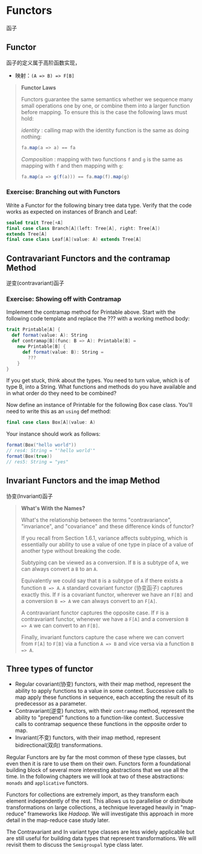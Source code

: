 # Functors

函子

## Functor

函子的定义属于高阶函数实现，

- 映射：`(A => B) => F[B]`

> **Functor Laws**
>
> Functors guarantee the same semantics whether we sequence many small operations one by one, or
> combine them into a larger function before mapping. To ensure this is the case the following laws
> must hold:
>
> _identity_ : calling map with the identity function is the same as doing nothing:
>
> ```scala
> fa.map(a => a) == fa
> ```
>
> _Composition_ : mapping with two functions `f` and `g` is the same as mapping with `f` and then
> mapping with `g`:
>
> ```scala
> fa.map(a => g(f(a))) == fa.map(f).map(g)
> ```
>

### Exercise: Branching out with Functors

Write a Functor for the following binary tree data type. Verify that the code
works as expected on instances of Branch and Leaf:

```scala
sealed trait Tree[+A]
final case class Branch[A](left: Tree[A], right: Tree[A])
extends Tree[A]
final case class Leaf[A](value: A) extends Tree[A]
```

## Contravariant Functors and the contramap Method

逆变(contravariant)函子

### Exercise: Showing off with Contramap

Implement the contramap method for Printable above. Start with the following code template and
replace the ??? with a working method body:

```scala
trait Printable[A] {
  def format(value: A): String
  def contramap[B](func: B => A): Printable[B] =
    new Printable[B] {
      def format(value: B): String =
        ???
    }
}
```

If you get stuck, think about the types. You need to turn value, which is of type B, into a String.
What functions and methods do you have available and in what order do they need to be combined?

Now define an instance of Printable for the following Box case class. You'll need to write this as
an `using` def method:

```scala
final case class Box[A](value: A)
```

Your instance should work as follows:

```scala
format(Box("hello world"))
// res4: String = "'hello world'"
format(Box(true))
// res5: String = "yes"
```

## Invariant Functors and the imap Method

协变(Invariant)函子

> **What's With the Names?**
>
> What's the relationship between the terms "contravariance", "invariance", and "covariance" and
> these difference kinds of functor?
>
> If you recall from Section 1.6.1, variance affects subtyping, which is essentially our ability to
> use a value of one type in place of a value of another type without breaking the code.
>
> Subtyping can be viewed as a conversion. If `B` is a subtype of `A`, we can always convert a `B`
> to an `A`.
>
> Equivalently we could say that `B` is a subtype of `A` if there exists a function `B => A`. `A`
> standard covariant functor (协变函子) captures exactly this. If `F` is a covariant functor, wherever
> we have an `F[B]` and a conversion `B => A` we can always convert to an `F[A]`.
>
> A contravariant functor captures the opposite case. If `F` is a contravariant functor, whenever we
> have a `F[A]` and a conversion `B => A` we can convert to an `F[B]`.
>
> Finally, invariant functors capture the case where we can convert from `F[A]` to `F[B]` via a
> function `A => B` and vice versa via a function `B => A`.
>

## Three types of functor

- Regular covariant(协变) functors, with their map method, represent the ability to apply functions
  to a value in some context. Successive calls to map apply these functions in sequence, each
  accepting the result of its predecessor as a parameter.
- Contravariant(逆变) functors, with their `contramap` method, represent the ability to "prepend"
  functions to a function-like context. Successive calls to contramap sequence these functions in
  the opposite order to map.
- Invariant(不变) functors, with their imap method, represent bidirectional(双向) transformations.

Regular Functors are by far the most common of these type classes, but even then it is rare to use
them on their own. Functors form a foundational building block of several more interesting
abstractions that we use all the time. In the following chapters we will look at two of these
abstractions: `monads` and `applicative` functors.

Functors for collections are extremely import, as they transform each element independently of the
rest. This allows us to parallelise or distribute transformations on large collections, a technique
leveraged heavily in "map-reduce" frameworks like *Hadoop*. We will investigate this approach in
more detail in the map-reduce case study later.

The Contravariant and In variant type classes are less widely applicable but are still useful for
building data types that represent transformations. We will revisit them to discuss
the `Semigroupal` type class later.

